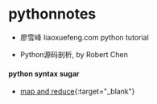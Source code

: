 # pythonnotes
- 廖雪峰 liaoxuefeng.com python tutorial

- Python源码剖析, by Robert Chen

#### python syntax sugar
- [map and reduce](./map_reduce_eg.py){:target="_blank"}
<!-- <a target="_blank" href="./map_reduce_eg.py">map and reduce</a> -->
